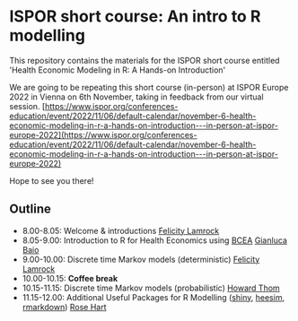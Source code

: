# ISPOR short course: An intro to R modelling
 
This repository contains the materials for the ISPOR short course entitled 'Health Economic Modeling in R: A Hands-on Introduction'

We are going to be repeating this short course (in-person) at ISPOR Europe 2022 in Vienna on 6th November, taking in feedback from our virtual session. 
[https://www.ispor.org/conferences-education/event/2022/11/06/default-calendar/november-6-health-economic-modeling-in-r-a-hands-on-introduction---in-person-at-ispor-europe-2022](https://www.ispor.org/conferences-education/event/2022/11/06/default-calendar/november-6-health-economic-modeling-in-r-a-hands-on-introduction---in-person-at-ispor-europe-2022)

Hope to see you there!

## Outline

- 8.00-8.05: Welcome & introductions [Felicity Lamrock](https://pure.qub.ac.uk/en/persons/felicity-lamrock)
- 8.05-9.00: Introduction to R for Health Economics using [BCEA](https://github.com/giabaio/BCEA) [Gianluca Baio](https://gianluca.statistica.it)
- 9.00-10.00: Discrete time Markov models (deterministic) [Felicity Lamrock](https://pure.qub.ac.uk/en/persons/felicity-lamrock)
- 10.00-10.15: **Coffee break**
- 10.15-11.15: Discrete time Markov models (probabilistic) [Howard Thom](https://www.bristol.ac.uk/people/person/Howard-Thom-7d5ace0c-a4eb-4fa0-8c0b-37dc141c0e9f/)
- 11.15-12.00: Additional Useful Packages for R Modelling ([shiny](https://shiny.rstudio.com/), [heesim](https://hesim-dev.github.io/hesim/), [rmarkdown](https://rmarkdown.rstudio.com/)) [Rose Hart](https://github.com/rhart1)

